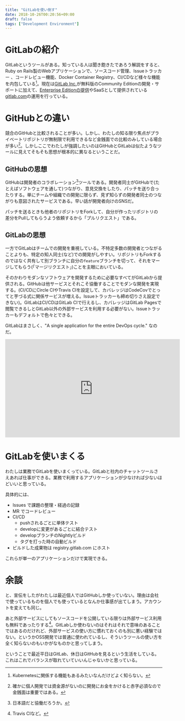 ```yaml
---
title: "GitLabを使い倒す"
date: 2018-10-26T00:20:56+09:00
draft: false
tags: ["Development Environment"]
---
```


# GitLabの紹介

GitLabというツールがある。知っている人は聞き飽きたであろう解説をすると、Ruby on Rails製のWebアプリケーションで、ソースコード管理、Issueトラッカー 、コードレビュー機能、Docker Container Registry、CI/CDなど様々な機能を内包している[^1]。現在は[GitLab Inc.](https://about.gitlab.com/company/)が無料版のCommunity Editionの開発・サポートに加えて、[Enterprise Editionの提供](https://gitlab.com/gitlab-org/gitlab-ee)やSaaSとして提供されている[gitlab.com](https://gitlab.com)の運用を行っている。

[^1]: Kubernetesに関係する機能もあるみたいなんだけどよく知らない。

# GitHubとの違い

競合のGitHubと比較されることが多い。しかし、わたしの知る限り焦点がプライベートリポジトリが無制限で利用できるなど金銭面での比較のみしている場合が多い[^2]。しかしここでわたしが強調したいのはGitHubとGitLabは似たようなツールに見えてそもそも思想が根本的に異なるということだ。

[^2]: 確かに個人開発では資金源がないのに開発にお金をかけると赤字必須なので金銭面は重要ではある。

## GitHubの思想

GitHubは開発者のコラボレーション[^3]ツールである。開発者同士がGitHubで(たとえばソフトウェアを通して)つながり、意見交換をしたり、パッチを送り合ったりする。単にチームや組織での開発に限らず、見ず知らずの開発者同士のつながりも意図されたサービスである。早い話が開発者向けのSNSだ。

パッチを送るときも他者のリポジトリをForkして、自分が作ったリポジトリの差分をPullしてもらうよう依頼するから「プルリクエスト」である。

[^3]: 日本語だと協働だろうか。

## GitLabの思想

一方でGitLabはチームでの開発を重視している。不特定多数の開発者とつながることよりも、特定の知人同士(など)での開発がしやすい。リポジトリもForkするのではなく共有して別ブランチに自分の`feature`ブランチを切って、それをマージしてもらう(「マージリクエスト」)ことを主眼においている。

そのかわりモダンなソフトウェアを開発するために必要なすべてがGitLabから提供される。GitHubは他サービスとそれこそ協働することでモダンな開発を実現する。(CI/CDにCircle CIやTravis CIを設定して、カバレッジはCodeCovでとってと芋づる式に関係サービスが増える。Issueトラッカーも締め切りさえ設定できない)。GitLabはCI/CDはGitLab CIで行えるし、カバレッジはGitLab Pagesで閲覧できるしとGitLab以外の外部サービスを利用する必要がない。Issueトラッカーもデフォルトで色々とできる。

GitLabはまさしく、"A single application for the entire DevOps cycle." なのだ。

<iframe width="560" height="315" src="https://www.youtube.com/embed/MqL6BMOySIQ" frameborder="0" allow="autoplay; encrypted-media" allowfullscreen></iframe>

# GitLabを使いまくる

わたしは業務でGitLabを使いまくっている。GitLabと社内のチャットツールさえあれば仕事ができる。業務で利用するアプリケーションが少なければ少ないほどいいと思っている。

具体的には、

* Issues で課題の整理・経過の記録
* MR でコードレビュー
* CI/CD
    * pushされるごとに単体テスト
    * developに変更があるごとに結合テスト
    * developブランチのNightlyビルド
    * タグを打った時の自動ビルド
* ビルドした成果物は registry.gitlab.com にホスト

これらが単一のアプリケーションだけで実現できる。

# 余談

と、宣伝をしたがわたしは最近個人ではGitHubしか使っていない。理由は会社で使っているものを個人でも使っているとなんか仕事感が出てしまう。アカウントを変えても同じ。

あと外部サービスにしてもソースコードを公開している限りは外部サービス利用も無料であったりする[^4]。GitLabしか使わないのはそれはそれで意味のあることではあるのだけれど、外部サービスの使い方に慣れておくのも別に悪い経験ではない。というかOSS開発では普通に使われているし、そういうツールの使い方を全く知らないのもいかがなものかと思ってしまう。

[^4]: Travis CIなど。

ということで最近平日はGitLab、休日はGitHubを見るという生活をしている。これはこれでバランスが取れていていいんじゃないかと思っている。
